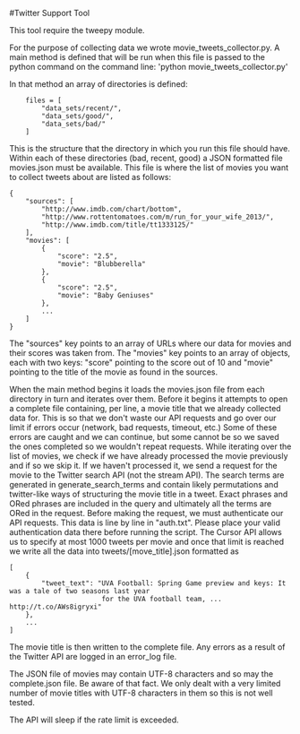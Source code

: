 
#Twitter Support Tool

This tool require the tweepy module.

For the purpose of collecting data we wrote movie_tweets_collector.py.
A main method is defined that will be run when this file is passed to the python command on the command line: 
'python movie_tweets_collector.py'

In that method an array of directories is defined:
```
    files = [
        "data_sets/recent/",
        "data_sets/good/",
        "data_sets/bad/"
    ]
```

This is the structure that the directory in which you run this file should have. 
Within each of these directories (bad, recent, good) a JSON formatted file movies.json must be available. 
This file is where the list of movies you want to collect tweets about are listed as follows: 
```
{
    "sources": [
        "http://www.imdb.com/chart/bottom",
        "http://www.rottentomatoes.com/m/run_for_your_wife_2013/",
        "http://www.imdb.com/title/tt1333125/"
    ],
    "movies": [
        {
            "score": "2.5",
            "movie": "Blubberella"
        },
        {
            "score": "2.5",
            "movie": "Baby Geniuses"
        },
        ...
    ]
}
```
The "sources" key points to an array of URLs where our data for movies and their scores was taken from.
The "movies" key points to an array of objects, each with two keys: "score" pointing to the score out of 10 
and "movie" pointing to the title of the movie as found in the sources.

When the main method begins it loads the movies.json file from each directory in turn and iterates over them.
Before it begins it attempts to open a complete file containing, per line, a movie title that we already 
collected data for. This is so that we don't waste our API requests and go over our limit if errors occur 
(network, bad requests, timeout, etc.) Some of these errors are caught and we can continue, but some cannot be so 
we saved the ones completed so we wouldn't repeat requests. While iterating over the list of movies, we check if 
we have already processed the movie previously and if so we skip it. 
If we haven't processed it, we send a request for the movie to the Twitter search API (not the stream API). 
The search terms are generated in generate_search_terms and contain likely permutations and twitter-like ways of 
structuring the movie title in a tweet. Exact phrases and ORed phrases are included in the query and ultimately 
all the terms are ORed in the request. 
Before making the request, we must authenticate our API requests. This data is line by line in "auth.txt". Please
place your valid authentication data there before running the script.
The Cursor API allows us to specify at most 1000 tweets per movie and once that limit is reached we write all the data 
into tweets/[move_title].json formatted as
```
[
    {
        "tweet_text": "UVA Football: Spring Game preview and keys: It was a tale of two seasons last year 
                       for the UVA football team, ... http://t.co/AWs8igryxi"
    },
    ...
]
```
The movie title is then written to the complete file. 
Any errors as a result of the Twitter API are logged in an error_log file. 

The JSON file of movies may contain UTF-8 characters and so may the complete.json file. Be aware of that fact. We
only dealt with a very limited number of movie titles with UTF-8 characters in them so this is not well tested.

The API will sleep if the rate limit is exceeded.


